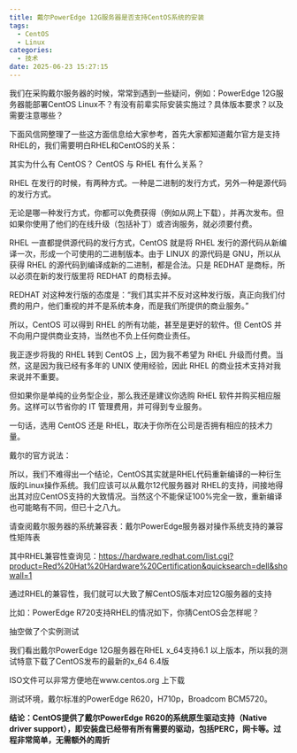 ```yaml
---
title: 戴尔PowerEdge 12G服务器是否支持CentOS系统的安装
tags:
  - CentOS
  - Linux
categories:
  - 技术
date: 2025-06-23 15:27:15
---
```


我们在采购戴尔服务器的时候，常常到遇到一些疑问，例如：PowerEdge 12G服务器能部署CentOS Linux不？有没有前辈实际安装实施过？具体版本要求？以及需要注意哪些？

下面风信网整理了一些这方面信息给大家参考，首先大家都知道戴尔官方是支持RHEL的，我们需要明白RHEL和CentOS的关系：

其实为什么有 CentOS？ CentOS 与 RHEL 有什么关系？

RHEL 在发行的时候，有两种方式。一种是二进制的发行方式，另外一种是源代码的发行方式。

无论是哪一种发行方式，你都可以免费获得（例如从网上下载），并再次发布。但如果你使用了他们的在线升级（包括补丁）或咨询服务，就必须要付费。

RHEL 一直都提供源代码的发行方式，CentOS 就是将 RHEL 发行的源代码从新编译一次，形成一个可使用的二进制版本。由于 LINUX 的源代码是 GNU，所以从获得 RHEL 的源代码到编译成新的二进制，都是合法。只是 REDHAT 是商标，所以必须在新的发行版里将 REDHAT 的商标去掉。

REDHAT 对这种发行版的态度是：“我们其实并不反对这种发行版，真正向我们付费的用户，他们重视的并不是系统本身，而是我们所提供的商业服务。”

所以，CentOS 可以得到 RHEL 的所有功能，甚至是更好的软件。但 CentOS 并不向用户提供商业支持，当然也不负上任何商业责任。

我正逐步将我的 RHEL 转到 CentOS 上，因为我不希望为 RHEL 升级而付费。当然，这是因为我已经有多年的 UNIX 使用经验，因此 RHEL 的商业技术支持对我来说并不重要。

但如果你是单纯的业务型企业，那么我还是建议你选购 RHEL 软件并购买相应服务。这样可以节省你的 IT 管理费用，并可得到专业服务。

一句话，选用 CentOS 还是 RHEL，取决于你所在公司是否拥有相应的技术力量。

戴尔的官方说法：

所以，我们不难得出一个结论，CentOS其实就是RHEL代码重新编译的一种衍生版的Linux操作系统。我们应该可以从戴尔12代服务器对 RHEL的支持，间接地得出其对应CentOS支持的大致情况。当然这个不能保证100%完全一致，重新编译也可能略有不同，但已十之八九。

请查阅戴尔服务器的系统兼容表：戴尔PowerEdge服务器对操作系统支持的兼容性矩阵表

其中RHEL兼容性查询见：https://hardware.redhat.com/list.cgi?product=Red%20Hat%20Hardware%20Certification&quicksearch=dell&showall=1

通过RHEL的兼容性，我们就可以大致了解CentOS版本对应12G服务器的支持

比如：PowerEdge R720支持RHEL的情况如下，你猜CentOS会怎样呢？


抽空做了个实例测试

我们看出戴尔PowerEdge 12G服务器在RHEL x_64支持6.1 以上版本，所以我的测试特意下载了CentOS发布的最新的x_64 6.4版

ISO文件可以非常方便地在www.centos.org 上下载

测试环境，戴尔标准的PowerEdge R620，H710p，Broadcom BCM5720。

**结论：CentOS提供了戴尔PowerEdge R620的系统原生驱动支持（Native driver support），即安装盘已经带有所有需要的驱动，包括PERC，网卡等。过程非常简单，无需额外的周折**

